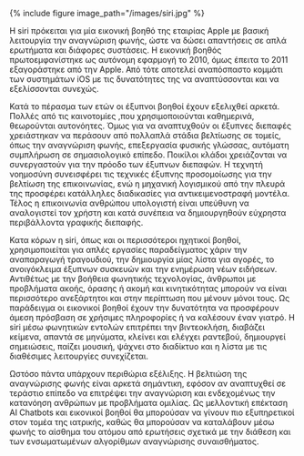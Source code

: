 {% include figure image_path="/images/siri.jpg" %}

Η siri πρόκειται για μία εικονική βοηθό της εταιρίας Apple με βασική λειτουργία την αναγνώριση φωνής, ώστε να δώσει απαντήσεις σε απλά ερωτήματα και διάφορες συστάσεις. Η εικονική βοηθός πρωτοεμφανίστηκε ως αυτόνομη εφαρμογή το 2010, όμως έπειτα το 2011 εξαγοράστηκε από την Apple. Από τότε αποτελεί αναπόσπαστο κομμάτι των συστημάτων iOS με τις δυνατότητες της να αναπτύσσονται και να εξελίσσονται συνεχώς.

Κατά το πέρασμα των ετών οι έξυπνοι βοηθοί έχουν εξελιχθεί αρκετά. Πολλές από τις καινοτομίες ,που χρησιμοποιούνται καθημερινά, θεωρούνται αυτονόητες. Όμως για να αναπτυχθούν οι έξυπνες διεπαφές χρειάστηκαν να περάσουν από πολλαπλά στάδια βελτίωσης σε τομείς, όπως την αναγνώριση φωνής, επεξεργασία φυσικής γλώσσας, αυτόματη συμπλήρωση σε σημασιολογικό επίπεδο. Ποικίλοι κλάδοι χρειάζονται να συνεργαστούν για την πρόοδο των έξυπνων διεπαφών. Η τεχνητή νοημοσύνη συνεισφέρει τις τεχνικές έξυπνης προσομοίωσης για την βελτίωση της επικοινωνίας, ενώ η μηχανική λογισμικού από την πλευρά της προσφέρει κατάλληλες διαδικασίες για αντικειμενοστραφή μοντέλα. Τέλος η επικοινωνία ανθρώπου υπολογιστή είναι υπεύθυνη να αναλογιστεί τον χρήστη και κατά συνέπεια να δημιουργηθούν εύχρηστα περιβάλλοντα γραφικής διεπαφής.

Κατα κόρων η siri, όπως και οι περισσότεροι ηχητικοί βοηθοί, χρησιμοποιείται για απλές εργασίες παραδείγματος χάριν την αναπαραγωγή τραγουδιού, την δημιουργία μίας λίστα για αγορές, το ανοιγόκλειμα έξυπνων συσκευών και την ενημέρωση νέων ειδήσεων. Αντιθέτως με την βοήθεια φωνητικής τεχνολογίας, άνθρωποι με προβλήματα ακοής, όρασης ή ακομή και κινητικότητας μπορούν να είναι περισσότερο ανεξάρτητοι και στην περίπτωση που μένουν μόνοι τους. Ως παράδειγμα οι εικονικοί βοηθοί έχουν την δυνατότητα να προσφέρουν άμεση πρόσβαση σε χρήσιμες πληροφορίες ή να καλέσουν έναν γιατρό. Η siri μέσω φωνητικών εντολών επιτρέπει την βιντεοκλήση, διαβάζει κείμενα, απαντά σε μηνύματα, κλείνει και ελέγχει ραντεβού, δημιουργεί σημειώσεις, παίζει μουσική, ψάχνει στο διαδίκτυο και η λίστα με τις διαθέσιμες λειτουργίες συνεχίζεται.

Ωστόσο πάντα υπάρχουν περιθώρια εξέλιξης. Η βελτιώση της αναγνώρισης φωνής είναι αρκετά σημάντικη, εφόσον αν αναπτυχθεί σε τεράστιο επίπεδο να επιτρέψει την αναγνώριση και ενδεχομένως την κατανόηση ανθρώπων με προβλήματα ομιλίας. Ως μελλοντική επέκταση AI Chatbots και εικονικοί βοηθοί θα μπορούσαν να γίνουν πιο εξυπηρετικοί στον τομέα της ιατρικής, καθώς θα μπορούσαν να καταλάβουν μέσω φωνής το αίσθημα του ατόμου από ερωτήσεις σχετικά με την διάθεση και των ενσωματωμένων αλγορίθμων αναγνώρισης συναισθήματος.
